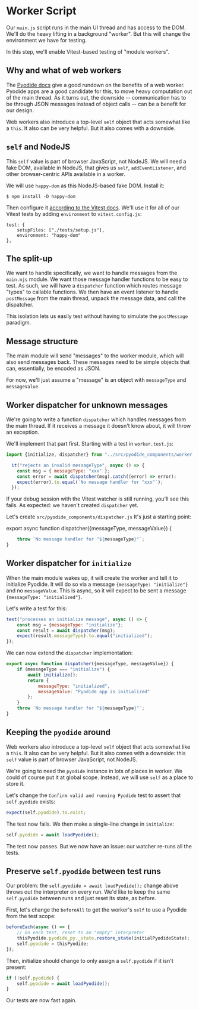 # Worker Script

Our `main.js` script runs in the main UI thread and has access to the DOM.
We'll do the heavy lifting in a background "worker".
But this will change the environment we have for testing.

In this step, we'll enable Vitest-based testing of "module workers".

## Why and what of web workers

The [Pyodide docs](https://pyodide.org/en/stable/usage/webworker.html) give a good rundown on the benefits of a web worker.
Pyodide apps are a good candidate for this, to move heavy computation out of the main thread.
As it turns out, the downside -- communication has to be through JSON messages instead of object calls -- can be a benefit for our design.

Web workers also introduce a top-level `self` object that acts somewhat like a `this`.
It also can be very helpful.
But it also comes with a downside.

## `self` and NodeJS

This `self` value is part of browser JavaScript, not NodeJS.
We will need a fake DOM, available in NodeJS, that gives us `self`, `addEventListener`, and other browser-centric APIs available in a worker.

We will use `happy-dom` as this NodeJS-based fake DOM.
Install it:

```shell
$ npm install -D happy-dom
```

Then configure it [according to the Vitest docs](https://vitest.dev/config/#environment).
We'll use it for all of our Vitest tests by adding `environment` to `vitest.config.js`:

```
test: {
    setupFiles: ["./tests/setup.js"],
    environment: "happy-dom"
},
```

## The split-up

We want to handle specifically, we want to handle messages from the `main.mjs` module.
We want those message handler functions to be easy to test.
As such, we will have a `dispatcher` function which routes message "types" to callable functions.
We then have an event listener to handle `postMessage` from the main thread, unpack the message data, and call the dispatcher.

This isolation lets us easily test without having to simulate the `postMessage` paradigm.

## Message structure

The main module will send "messages" to the worker module, which will also send messages back.
These messages need to be simple objects that can, essentially, be encoded as JSON.

For now, we'll just assume a "message" is an object with `messageType` and `messageValue`.

## Worker dispatcher for unknown messages

We're going to write a function `dispatcher` which handles messages from the main thread.
If it receives a message it doesn't know about, it will throw an exception.

We'll implement that part first.
Starting with a test in `worker.test.js`:

```javascript
import {initialize, dispatcher} from "../src/pyodide_components/worker.js";

  it("rejects an invalid messageType", async () => {
    const msg = { messageType: "xxx" };
    const error = await dispatcher(msg).catch((error) => error);
    expect(error).to.equal(`No message handler for "xxx"`);
  });
```

If your debug session with the Vitest watcher is still running, you'll see this fails.
As expected: we haven't created `dispatcher` yet.

Let's create `src/pyodide_components/dispatcher.js`
It's just a starting point:

export async function dispatcher({messageType, messageValue}) {
```javascript
    throw `No message handler for "${messageType}"`;
}
```

## Worker dispatcher for `initialize`

When the main module wakes up, it will create the worker and tell it to initialize Pyodide.
It will do so via a message `{messageType: "initialize"}` and no `messageValue`.
This is async, so it will expect to be sent a message `{messageType: "initialized"}`.

Let's write a test for this:

```javascript
test("processes an initialize message", async () => {
    const msg = {messageType: "initialize"};
    const result = await dispatcher(msg);
    expect(result.messageType).to.equal("initialized");
});
```

We can now extend the `dispatcher` implementation:

```javascript
export async function dispatcher({messageType, messageValue}) {
    if (messageType === "initialize") {
        await initialize();
        return {
            messageType: "initialized",
            messageValue: "Pyodide app is initialized"
        };
    }
    throw `No message handler for "${messageType}"`;
}
```

## Keeping the `pyodide`  around

Web workers also introduce a top-level `self` object that acts somewhat like a `this`.
It also can be very helpful.
But it also comes with a downside: this `self` value is part of browser JavaScript, not NodeJS.

We're going to need the `pyodide` instance in lots of places in worker.
We could of course put it at global scope.
Instead, we will use `self` as a place to store it.

Let's change the `Confirm valid and running Pyodide` test to assert that `self.pyodide` exists:

```javascript
expect(self.pyodide).to.exist;
```

The test now fails.
We then make a single-line change in `initialize`:

```javascript
self.pyodide = await loadPyodide();
```

The test now passes.
But we now have an issue: our watcher re-runs all the tests.

## Preserve `self.pyodide` between test runs

Our problem: the `self.pyodide = await loadPyodide();` change above throws out the interpreter on every run.
We'd like to keep the same `self.pyodide` between runs and just reset its state, as before.

First, let's change the `beforeAll` to get the worker's `self` to use a Pyodide from the test scope:

```javascript
beforeEach(async () => {
    // On each test, reset to an "empty" interpreter
    thisPyodide.pyodide_py._state.restore_state(initialPyodideState);
    self.pyodide = thisPyodide;
});
```
Then, initialize should change to only assign a `self.pyodide` if it isn't present:

```javascript
if (!self.pyodide) {
    self.pyodide = await loadPyodide();
}
```
Our tests are now fast again.
